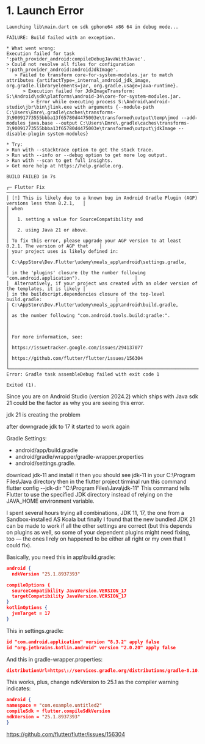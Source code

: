 
# 1. Launch Error

```text
Launching lib\main.dart on sdk gphone64 x86 64 in debug mode...

FAILURE: Build failed with an exception.

* What went wrong:
Execution failed for task ':path_provider_android:compileDebugJavaWithJavac'.
> Could not resolve all files for configuration ':path_provider_android:androidJdkImage'.
   > Failed to transform core-for-system-modules.jar to match attributes {artifactType=_internal_android_jdk_image, org.gradle.libraryelements=jar, org.gradle.usage=java-runtime}.
      > Execution failed for JdkImageTransform: S:\Android\sdk\platforms\android-34\core-for-system-modules.jar.
         > Error while executing process S:\Android\android-studio\jbr\bin\jlink.exe with arguments {--module-path C:\Users\Emre\.gradle\caches\transforms-3\90091773555bbba13f65780d4475003e\transformed\output\temp\jmod --add-modules java.base --output C:\Users\Emre\.gradle\caches\transforms-3\90091773555bbba13f65780d4475003e\transformed\output\jdkImage --disable-plugin system-modules}

* Try:
> Run with --stacktrace option to get the stack trace.
> Run with --info or --debug option to get more log output.
> Run with --scan to get full insights.
> Get more help at https://help.gradle.org.

BUILD FAILED in 7s

┌─ Flutter Fix ────────────────────────────────────────────────────────────────────────────────────┐
│ [!] This is likely due to a known bug in Android Gradle Plugin (AGP) versions less than 8.2.1,   │
│ when                                                                                             │
│   1. setting a value for SourceCompatibility and                                                 │
│   2. using Java 21 or above.                                                                     │
│ To fix this error, please upgrade your AGP version to at least 8.2.1. The version of AGP that    │
│ your project uses is likely defined in:                                                          │
│ C:\AppStore\Dev.Flutter\udemy\meals_app\android\settings.gradle,                                 │
│ in the 'plugins' closure (by the number following "com.android.application").                    │
│  Alternatively, if your project was created with an older version of the templates, it is likely │
│ in the buildscript.dependencies closure of the top-level build.gradle:                           │
│ C:\AppStore\Dev.Flutter\udemy\meals_app\android\build.gradle,                                    │
│ as the number following "com.android.tools.build:gradle:".                                       │
│                                                                                                  │
│ For more information, see:                                                                       │
│ https://issuetracker.google.com/issues/294137077                                                 │
│ https://github.com/flutter/flutter/issues/156304                                                 │
└──────────────────────────────────────────────────────────────────────────────────────────────────┘
Error: Gradle task assembleDebug failed with exit code 1

Exited (1).
```
Since you are on Android Studio (version 2024.2) which ships with Java sdk 21 could be the factor as why you are seeing this error.

jdk 21 is creating the problem

after downgrade jdk to 17 it started to work again

Gradle Settings: 

* android/app/build.gradle 
* android/gradle/wrapper/gradle-wrapper.properties
* android/settings.gradle.



download jdk-11 and install it
then you should see jdk-11 in your C:\Program Files\Java directory
then in the flutter project tirminal run this command flutter config --jdk-dir "C:\Program Files\Java\jdk-11"
This command tells Flutter to use the specified JDK directory instead of relying on the JAVA_HOME environment variable.


I spent several hours trying all combinations, JDK 11, 17, the one from a Sandbox-installed AS Koala but finally I found that the new bundled JDK 21 can be made to work if all the other settings are correct (but this depends on plugins as well, so some of your dependent plugins might need fixing, too — the ones I rely on happened to be either all right or my own that I could fix).

Basically, you need this in app\build.gradle:

```json
android {
  ndkVersion "25.1.8937393"

compileOptions {
  sourceCompatibility JavaVersion.VERSION_17
  targetCompatibility JavaVersion.VERSION_17
}
kotlinOptions {
  jvmTarget = 17
}
```

This in settings.gradle:

```json
id "com.android.application" version "8.3.2" apply false
id "org.jetbrains.kotlin.android" version "2.0.20" apply false
```

And this in gradle-wrapper.properties:

```json
distributionUrl=https\://services.gradle.org/distributions/gradle-8.10.2-all.zip
```

This works, plus, change ndkVersion to 25.1 as the compiler warning indicates:

```json
android {
namespace = "com.example.untitled2"
compileSdk = flutter.compileSdkVersion
ndkVersion = "25.1.8937393"
}
```

https://github.com/flutter/flutter/issues/156304
